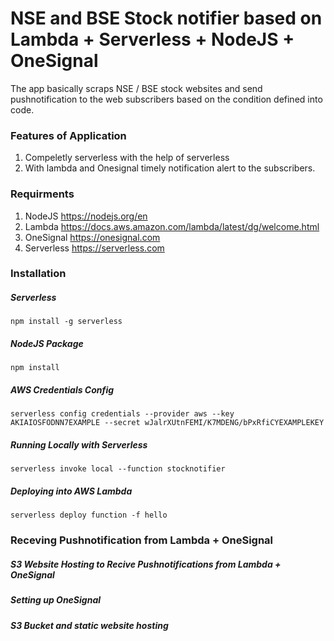 # NSE and BSE Stock notifier based on Lambda + Serverless + NodeJS + OneSignal

The app basically scraps NSE / BSE stock websites and send pushnotification to the web subscribers based on the condition defined into code.

### Features of Application
1. Compeletly serverless with the help of serverless
2. With lambda and Onesignal timely notification alert to the subscribers.

### Requirments
1. NodeJS https://nodejs.org/en
2. Lambda https://docs.aws.amazon.com/lambda/latest/dg/welcome.html
3. OneSignal https://onesignal.com
4. Serverless https://serverless.com

### Installation
##### Serverless
    npm install -g serverless
##### NodeJS Package 
    npm install
##### AWS Credentials Config
    serverless config credentials --provider aws --key AKIAIOSFODNN7EXAMPLE --secret wJalrXUtnFEMI/K7MDENG/bPxRfiCYEXAMPLEKEY
##### Running Locally with Serverless
    serverless invoke local --function stocknotifier
##### Deploying into AWS Lambda
    serverless deploy function -f hello
### Receving Pushnotification from Lambda + OneSignal
##### S3 Website Hosting to Recive Pushnotifications from Lambda + OneSignal
##### Setting up OneSignal 
##### S3 Bucket and static website hosting
